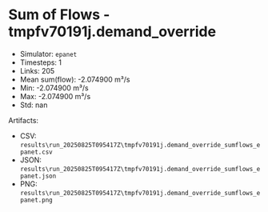 # Sum of Flows - tmpfv70191j.demand_override

- Simulator: `epanet`
- Timesteps: 1
- Links: 205
- Mean sum(flow): -2.074900 m³/s
- Min: -2.074900 m³/s
- Max: -2.074900 m³/s
- Std: nan

Artifacts:
- CSV: `results\run_20250825T095417Z\tmpfv70191j.demand_override_sumflows_epanet.csv`
- JSON: `results\run_20250825T095417Z\tmpfv70191j.demand_override_sumflows_epanet.json`
- PNG: `results\run_20250825T095417Z\tmpfv70191j.demand_override_sumflows_epanet.png`